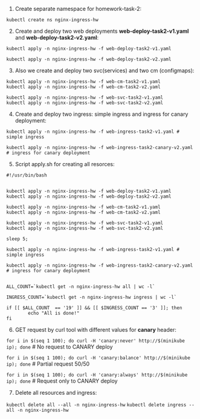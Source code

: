 1. Create separate namespace for homework-task-2:

`kubectl create ns nginx-ingress-hw`

2. Create and deploy two web deployments **web-deploy-task2-v1.yaml** and **web-deploy-task2-v2.yaml**:

```
kubectl apply -n nginx-ingress-hw -f web-deploy-task2-v1.yaml

kubectl apply -n nginx-ingress-hw -f web-deploy-task2-v2.yaml

```

3. Also we create and deploy two svc(services) and two cm (configmaps):

```
kubectl apply -n nginx-ingress-hw -f web-cm-task2-v1.yaml
kubectl apply -n nginx-ingress-hw -f web-cm-task2-v2.yaml

kubectl apply -n nginx-ingress-hw -f web-svc-task2-v1.yaml
kubectl apply -n nginx-ingress-hw -f web-svc-task2-v2.yaml
```

4. Create and deploy two ingress: simple ingress and ingress for canary deployment:

```
kubectl apply -n nginx-ingress-hw -f web-ingress-task2-v1.yaml # simple ingress

kubectl apply -n nginx-ingress-hw -f web-ingress-task2-canary-v2.yaml # ingress for canary deployment

```

5. Script apply.sh for creating all resorces:

```
#!/usr/bin/bash


kubectl apply -n nginx-ingress-hw -f web-deploy-task2-v1.yaml
kubectl apply -n nginx-ingress-hw -f web-deploy-task2-v2.yaml

kubectl apply -n nginx-ingress-hw -f web-cm-task2-v1.yaml
kubectl apply -n nginx-ingress-hw -f web-cm-task2-v2.yaml

kubectl apply -n nginx-ingress-hw -f web-svc-task2-v1.yaml
kubectl apply -n nginx-ingress-hw -f web-svc-task2-v2.yaml

sleep 5;

kubectl apply -n nginx-ingress-hw -f web-ingress-task2-v1.yaml # simple ingress

kubectl apply -n nginx-ingress-hw -f web-ingress-task2-canary-v2.yaml # ingress for canary deployment


ALL_COUNT=`kubectl get -n nginx-ingress-hw all | wc -l`

INGRESS_COUNT=`kubectl get -n nginx-ingress-hw ingress | wc -l`

if [[ $ALL_COUNT  == '19' ]] && [[ $INGRESS_COUNT == '3' ]]; then
        echo "All is done!"
fi

```

6. GET request by curl tool with different values for **canary** header:

`for i in $(seq 1 100); do curl -H 'canary:never' http://$(minikube ip); done` # No request to CANARY deploy

`for i in $(seq 1 100); do curl -H 'canary:balance' http://$(minikube ip); done` # Partial request 50/50

`for i in $(seq 1 100); do curl -H 'canary:always' http://$(minikube ip); done` # Request only to CANARY deploy


7. Delete all resources and ingress:

`kubectl delete all --all -n nginx-ingress-hw`
`kubectl delete ingress --all -n nginx-ingress-hw`
